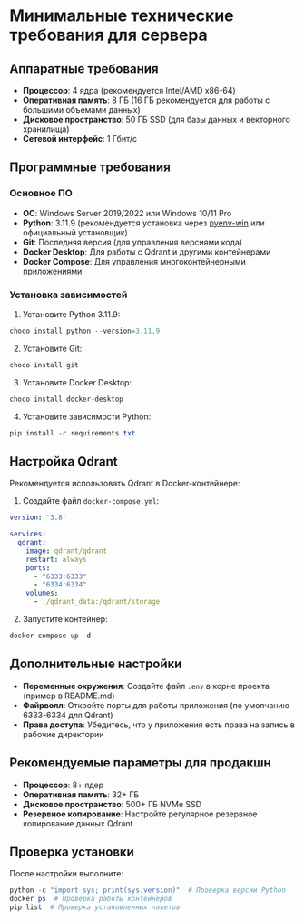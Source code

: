 # Минимальные технические требования для сервера

## Аппаратные требования

- **Процессор**: 4 ядра (рекомендуется Intel/AMD x86-64)
- **Оперативная память**: 8 ГБ (16 ГБ рекомендуется для работы с большими объемами данных)
- **Дисковое пространство**: 50 ГБ SSD (для базы данных и векторного хранилища)
- **Сетевой интерфейс**: 1 Гбит/с

## Программные требования

### Основное ПО

- **ОС**: Windows Server 2019/2022 или Windows 10/11 Pro
- **Python**: 3.11.9 (рекомендуется установка через [pyenv-win](https://github.com/pyenv-win/pyenv-win) или официальный установщик)
- **Git**: Последняя версия (для управления версиями кода)
- **Docker Desktop**: Для работы с Qdrant и другими контейнерами
- **Docker Compose**: Для управления многоконтейнерными приложениями

### Установка зависимостей

1. Установите Python 3.11.9:
```powershell
choco install python --version=3.11.9
```

2. Установите Git:
```powershell
choco install git
```

3. Установите Docker Desktop:
```powershell
choco install docker-desktop
```

4. Установите зависимости Python:
```powershell
pip install -r requirements.txt
```

## Настройка Qdrant

Рекомендуется использовать Qdrant в Docker-контейнере:

1. Создайте файл `docker-compose.yml`:
```yaml
version: '3.8'

services:
  qdrant:
    image: qdrant/qdrant
    restart: always
    ports:
      - "6333:6333"
      - "6334:6334"
    volumes:
      - ./qdrant_data:/qdrant/storage
```

2. Запустите контейнер:
```powershell
docker-compose up -d
```

## Дополнительные настройки

- **Переменные окружения**: Создайте файл `.env` в корне проекта (пример в README.md)
- **Файрволл**: Откройте порты для работы приложения (по умолчанию 6333-6334 для Qdrant)
- **Права доступа**: Убедитесь, что у приложения есть права на запись в рабочие директории

## Рекомендуемые параметры для продакшн

- **Процессор**: 8+ ядер
- **Оперативная память**: 32+ ГБ
- **Дисковое пространство**: 500+ ГБ NVMe SSD
- **Резервное копирование**: Настройте регулярное резервное копирование данных Qdrant

## Проверка установки

После настройки выполните:
```powershell
python -c "import sys; print(sys.version)"  # Проверка версии Python
docker ps  # Проверка работы контейнеров
pip list  # Проверка установленных пакетов
``` 